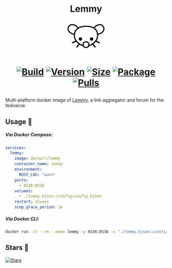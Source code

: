 <h1 align="center">Lemmy<br />
<div align="center">
<a href="https://github.com/dockur/lemmy"><img src="https://raw.githubusercontent.com/dockur/lemmy/master/.github/logo.svg" title="Logo" style="max-width:100%;" width="128" /></a>
</div>
<div align="center">
  
[![Build]][build_url]
[![Version]][tag_url]
[![Size]][tag_url]
[![Package]][pkg_url]
[![Pulls]][hub_url]

</div></h1>

Multi-platform docker image of [Lemmy](https://github.com/LemmyNet/lemmy), a link aggregator and forum for the fediverse.

## Usage  🐳

##### Via Docker Compose:

```yaml
services:
  lemmy:
    image: dockurr/lemmy
    container_name: lemmy
    environment:
      RUST_LOG: "warn"
    ports:
      - 8536:8536
    volumes:
      - ./lemmy.hjson:/config/config.hjson
    restart: always
    stop_grace_period: 1m
```

##### Via Docker CLI:

```bash
docker run -it --rm --name lemmy -p 8536:8536 -v "./lemmy.hjson:/config/config.hjson" --stop-timeout 60 docker.io/dockurr/lemmy
```

## Stars 🌟
[![Stars](https://starchart.cc/dockur/lemmy.svg?variant=adaptive)](https://starchart.cc/dockur/lemmy)

[build_url]: https://github.com/dockur/lemmy/
[hub_url]: https://hub.docker.com/r/dockurr/lemmy/
[tag_url]: https://hub.docker.com/r/dockurr/lemmy/tags
[pkg_url]: https://github.com/dockur/lemmy/pkgs/container/lemmy

[Build]: https://github.com/dockur/lemmy/actions/workflows/build.yml/badge.svg
[Size]: https://img.shields.io/docker/image-size/dockurr/lemmy/latest?color=066da5&label=size
[Pulls]: https://img.shields.io/docker/pulls/dockurr/lemmy.svg?style=flat&label=pulls&logo=docker
[Version]: https://img.shields.io/docker/v/dockurr/lemmy/latest?arch=amd64&sort=semver&color=066da5
[Package]: https://img.shields.io/badge/dynamic/json?url=https%3A%2F%2Fipitio.github.io%2Fbackage%2Fdockur%2Flemmy%2Flemmy.json&query=%24.downloads&logo=github&style=flat&color=066da5&label=pulls
